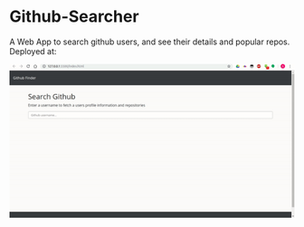 # Github-Searcher
A Web App to search github users, and see their details and popular repos.<br>
Deployed at: 

![DEMO](demo.gif)
